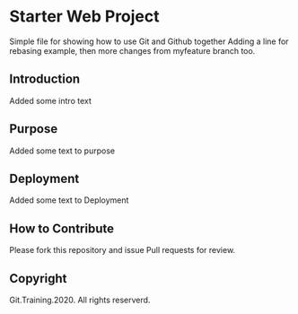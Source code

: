 # Starter Web Project
Simple file for showing how to use Git and Github together
Adding a line for rebasing example, then 
more changes from myfeature branch too.
## Introduction
Added some intro text
## Purpose
Added some text to purpose
## Deployment
Added some text to Deployment
## How to Contribute
Please fork this repository and issue Pull requests for review.
## Copyright
Git.Training.2020. All rights reserverd.
